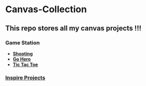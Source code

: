 # Canvas-Collection

## This repo stores all my canvas projects !!!

### Game Station

-   [**Shooting**](./GameStation/Shooting/index.html)
-   [**Go Hero**](./GameStation/GoHero/index.html)
-   [**Tic Tac Toe**](./GameStation/TicTacToe/index.html)

### [**Inspire Projects**](./Inspire/)
